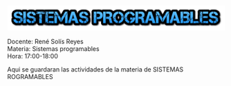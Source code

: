 
![alt text](https://raw.githubusercontent.com/JesusEstrad4/Sistemas-programables/main/General/sistemas.png) 

Docente: René Solís Reyes  
Materia: Sistemas programables  
Hora: 17:00-18:00

Aqui se guardaran las actividades de la materia de SISTEMAS ROGRAMABLES
